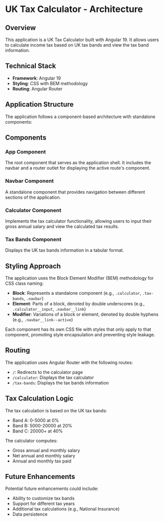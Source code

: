 # UK Tax Calculator - Architecture

## Overview

This application is a UK Tax Calculator built with Angular 19. It allows users to calculate income tax based on UK tax bands and view the tax band information.

## Technical Stack

- **Framework**: Angular 19
- **Styling**: CSS with BEM methodology
- **Routing**: Angular Router

## Application Structure

The application follows a component-based architecture with standalone components:

## Components

### App Component

The root component that serves as the application shell. It includes the navbar and a router outlet for displaying the active route's component.

### Navbar Component

A standalone component that provides navigation between different sections of the application.

### Calculator Component

Implements the tax calculator functionality, allowing users to input their gross annual salary and view the calculated tax results.

### Tax Bands Component

Displays the UK tax bands information in a tabular format.

## Styling Approach

The application uses the Block Element Modifier (BEM) methodology for CSS class naming:

- **Block**: Represents a standalone component (e.g., `.calculator`, `.tax-bands`, `.navbar`)
- **Element**: Parts of a block, denoted by double underscores (e.g., `.calculator__input`, `.navbar__link`)
- **Modifier**: Variations of a block or element, denoted by double hyphens (e.g., `.navbar__link--active`)

Each component has its own CSS file with styles that only apply to that component, promoting style encapsulation and preventing style leakage.

## Routing

The application uses Angular Router with the following routes:

- `/`: Redirects to the calculator page
- `/calculator`: Displays the tax calculator
- `/tax-bands`: Displays the tax bands information

## Tax Calculation Logic

The tax calculation is based on the UK tax bands:

- Band A: 0-5000 at 0%
- Band B: 5000-20000 at 20%
- Band C: 20000+ at 40%

The calculator computes:
- Gross annual and monthly salary
- Net annual and monthly salary
- Annual and monthly tax paid

## Future Enhancements

Potential future enhancements could include:

- Ability to customize tax bands
- Support for different tax years
- Additional tax calculations (e.g., National Insurance)
- Data persistence
